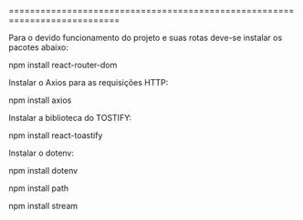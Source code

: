 
===========================================================================

Para o devido funcionamento do projeto e suas rotas deve-se instalar os pacotes abaixo:

npm install react-router-dom

Instalar o Axios para as requisições HTTP:

npm install axios

Instalar a biblioteca do TOSTIFY:

npm install react-toastify


Instalar o dotenv:

npm install dotenv

npm install path

npm install stream


